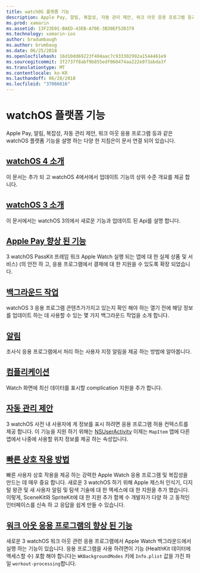 ```yaml
---
title: watchOS 플랫폼 기능
description: Apple Pay, 알림, 복잡성, 자동 관리 제안, 워크 아웃 응용 프로그램 등과 같은 watchOS 플랫폼 기능을 설명 하는 다양 한 지침은이 문서 연결 되어 있습니다.
ms.prod: xamarin
ms.assetid: 13F23E01-BAED-43EB-A70E-3B30EF53D379
ms.technology: xamarin-ios
author: bradumbaugh
ms.author: brumbaug
ms.date: 06/25/2018
ms.openlocfilehash: 16d10dd69223f404aac7c933302992a1544461e9
ms.sourcegitcommit: 3f2737f8abf9b855edf060474aa222e973abda3f
ms.translationtype: MT
ms.contentlocale: ko-KR
ms.lasthandoff: 06/28/2018
ms.locfileid: "37066616"
---
```

# <a name="watchos-platform-features"></a>watchOS 플랫폼 기능

Apple Pay, 알림, 복잡성, 자동 관리 제안, 워크 아웃 응용 프로그램 등과 같은 watchOS 플랫폼 기능을 설명 하는 다양 한 지침은이 문서 연결 되어 있습니다.

## <a name="introduction-to-watchos-4introduction-to-watchos4md"></a>[watchOS 4 소개](introduction-to-watchos4.md)

이 문서는 추가 되 고 watchOS 4에서에서 업데이트 기능의 상위 수준 개요를 제공 합니다.

## <a name="introduction-to-watchos-3introduction-to-watchos3indexmd"></a>[watchOS 3 소개](introduction-to-watchos3/index.md)

이 문서에서는 watchOS 3의에서 새로운 기능과 업데이트 된 Api를 설명 합니다.

## <a name="apple-pay-enhancementsioswatchosplatformapple-paymd"></a>[Apple Pay 향상 된 기능](~/ios/watchos/platform/apple-pay.md)

3 watchOS PassKit 프레임 워크 Apple Watch 실행 되는 앱에 대 한 실제 상품 및 서비스) (의 안전 하 고, 응용 프로그램에서 결제에 대 한 지원을 수 있도록 확장 되었습니다.

## <a name="background-tasksioswatchosplatformbackground-tasksmd"></a>[백그라운드 작업](~/ios/watchos/platform/background-tasks.md)

watchOS 3 응용 프로그램 콘텐츠가가지고 있는지 확인 해야 하는 열기 전에 해당 정보를 업데이트 하는 데 사용할 수 있는 몇 가지 백그라운드 작업을 소개 합니다.

## <a name="notificationsnotificationsmd"></a>[알림](notifications.md)

조사식 응용 프로그램에서 처리 하는 사용자 지정 알림을 제공 하는 방법에 알아봅니다.

## <a name="complicationscomplicationsmd"></a>[컴플리케이션](complications.md)

Watch 화면에 최신 데이터를 표시할 complication 지원을 추가 합니다.

## <a name="proactive-suggestionsioswatchosplatformproactive-suggestionsmd"></a>[자동 관리 제안](~/ios/watchos/platform/proactive-suggestions.md)

3 watchOS 사전 내 사용자에 게 정보를 표시 하려면 응용 프로그램 허용 컨텍스트를 제공 합니다. 이 기능을 지원 하기 위해는 [NSUserActivity](https://developer.apple.com/reference/foundation/nsuseractivity) 이제는 `MapItem` 앱에 다른 앱에서 나중에 사용할 위치 정보를 제공 하는 속성입니다.

## <a name="quick-interaction-techniquesioswatchosplatformquick-interaction-techniquesmd"></a>[빠른 상호 작용 방법](~/ios/watchos/platform/quick-interaction-techniques.md)

빠른 사용자 상호 작용을 제공 하는 강력한 Apple Watch 응용 프로그램 및 복잡성을 만드는 데 매우 중요 합니다. 새로운 3 watchOS 하기 위해 Apple 제스처 인식기, 디지털 왕관 및 새 사용자 알림 및 탐색 기술에 대 한 액세스에 대 한 지원을 추가 했습니다. 이렇게, SceneKit와 SpriteKit에 대 한 지원 추가 함께 수 개발자가 다양 하 고 동적인 인터페이스를 신속 하 고 응답을 쉽게 만들 수 있습니다.

## <a name="workout-app-enhancementsioswatchosplatformworkout-appsmd"></a>[워크 아웃 응용 프로그램의 향상 된 기능](~/ios/watchos/platform/workout-apps.md)

새로운 3 watchOS 워크 아웃 관련 응용 프로그램에서 Apple Watch 백그라운드에서 실행 하는 기능이 있습니다. 응용 프로그램을 사용 하려면이 기능 (HealthKit 데이터에 액세스할 수) 포함 해야 합니다는 `WKBackgroundModes` 키에 `Info.plist` 값을 가진 파일 `workout-processing`합니다.
